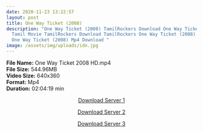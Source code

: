 ```yaml
---
date: 2020-11-23 13:22:57
layout: post
title: One Way Ticket (2008)
description: "One Way Ticket (2008) TamilRockers Download One Way Ticket (2008)
  Tamil Movie TamilRockers Download TamilRockers One Way Ticket (2008) Download
  One Way Ticket (2008) Mp4 Download "
image: /assets/img/uploads/idn.jpg
---
```

<!--StartFragment-->

**File Name:** One Way Ticket 2008 HD.mp4\
**File Size:** 544.96MB\
**Video Size:** 640x360\
**Format:** Mp4\
**Duration:** 02:04:19 min

<!--EndFragment-->

<center>

<a href="http://s26.uptofiles.net//files/Tamil%20HD%20Mobile%20Movies/One%20Way%20Ticket%20(2008)/One%20Way%20Ticket%20(Tamil)/One%20Way%20Ticket%20(DVD)/One%20Way%20Ticket%20(640x360)/One%20Way%20Ticket%202008%20HD.mp4" class="myButton">Download Server 1</a>

<a href="http://s26.uptofiles.net//files/Tamil%20HD%20Mobile%20Movies/One%20Way%20Ticket%20(2008)/One%20Way%20Ticket%20(Tamil)/One%20Way%20Ticket%20(DVD)/One%20Way%20Ticket%20(640x360)/One%20Way%20Ticket%202008%20HD.mp4" class="myButton">Download Server 2</a>

<a href="http://s26.uptofiles.net//files/Tamil%20HD%20Mobile%20Movies/One%20Way%20Ticket%20(2008)/One%20Way%20Ticket%20(Tamil)/One%20Way%20Ticket%20(DVD)/One%20Way%20Ticket%20(640x360)/One%20Way%20Ticket%202008%20HD.mp4" class="myButton">Download Server 3</a>

</center>